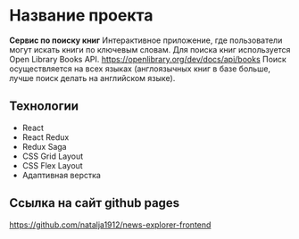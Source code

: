 # Название проекта
**Сервис по поиску книг**
Интерактивное приложение, где пользователи могут искать книги по ключевым словам.
Для поиска книг используется Open Library Books API.
https://openlibrary.org/dev/docs/api/books
Поиск осуществляется на всех языках (англоязычных книг в базе больше, лучше поиск делать на английском языке).

## Технологии
 * React
 * React Redux
 * Redux Saga
 * CSS Grid Layout
 * CSS Flex Layout
 * Адаптивная верстка

## Ссылка на сайт github pages
https://github.com/natalja1912/news-explorer-frontend



